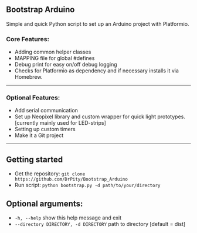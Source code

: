 ## Bootstrap Arduino

Simple and quick Python script to set up an Arduino project with Platformio.

### Core Features:
- Adding common helper classes
- MAPPING file for global #defines
- Debug print for easy on/off debug logging
- Checks for Platformio as dependency and if necessary installs it via Homebrew.

---

### Optional Features:
- Add serial communication
- Set up Neopixel library and custom wrapper for quick light prototypes. [currently mainly used for LED-strips]
- Setting up custom timers
- Make it a Git project

---

## Getting started
- Get the repository: `git clone https://github.com/DrPity/Bootstrap_Arduino`
- Run script: `python bootstrap.py -d path/to/your/directory`

## Optional arguments:
- `-h, --help` show this help message and exit
- `--directory DIRECTORY, -d DIRECTORY` path to directory [default = dist]
